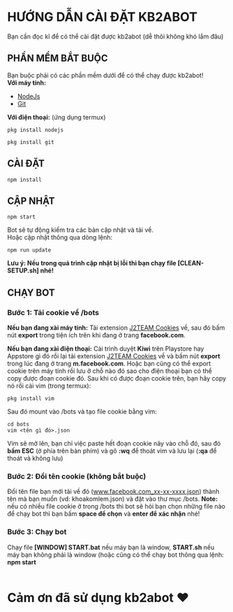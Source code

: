 # HƯỚNG DẪN CÀI ĐẶT KB2ABOT
Bạn cần đọc kĩ để có thể cài đặt được kb2abot (dễ thôi không khó lắm đâu)
## PHẦN MỀM BẮT BUỘC
Bạn buộc phải có các phần mềm dưới để có thể chạy được kb2abot!<br>
**Với máy tính:**
* [NodeJs](https://nodejs.org/en/)
* [Git](https://git-scm.com/downloads)

**Với điện thoại:**  (ứng dụng termux)
```
pkg install nodejs
```
```
pkg install git
```
## CÀI ĐẶT
```
npm install
```

## CẬP NHẬT
```
npm start
```
Bot sẽ tự động kiểm tra các bản cập nhật và tải về.
<br>
Hoặc cập nhật thông qua dòng lệnh:
```
npm run update
```
**Lưu ý: Nếu trong quá trình cập nhật bị lỗi thì bạn chạy file [CLEAN-SETUP.sh] nhé!**
## CHẠY BOT

### Bước 1: Tải cookie về /bots
**Nếu bạn đang xài máy tính:**
Tải extension [J2TEAM Cookies](https://chrome.google.com/webstore/detail/j2team-cookies/okpidcojinmlaakglciglbpcpajaibco) về, sau đó bấm nút **export** trong tiện ích trên khi đang ở trang **facebook.com**.

**Nếu bạn đang xài điện thoại:**
Cài trình duyệt **Kiwi** trên Playstore hay Appstore gì đó rồi lại tải extension [J2TEAM Cookies](https://chrome.google.com/webstore/detail/j2team-cookies/okpidcojinmlaakglciglbpcpajaibco) về và bấm nút **export** trong lúc  đang ở trang **m.facebook.com**. Hoặc bạn cũng có thể export cookie trên máy tính rồi lưu ở chỗ nào đó sao cho điện thoại bạn có thể copy được đoạn cookie đó.
Sau khi có được đoạn cookie trên, bạn hãy copy nó rồi cài vim (trong termux):
```
pkg install vim
```
Sau đó mount vào /bots và tạo file cookie bằng vim:
```
cd bots
vim <tên gì đó>.json
```
Vim sẽ mở lên, bạn chỉ việc paste hết đoạn cookie nãy vào chỗ đó, sau đó **bấm ESC** (ở phía trên bàn phím) và gõ **:wq** để thoát vim và lưu lại (**:qa** để thoát và không lưu)
### Bước 2: Đổi tên cookie (không bắt buộc)
Đổi tên file bạn mới tải về đó (www.facebook.com_xx-xx-xxxx.json) thành tên mà bạn muốn (vd: khoakomlem.json) và đặt vào thư mục /bots.
**Note:** nếu có nhiều file cookie ở trong /bots thì bot sẽ hỏi bạn chọn những file nào để chạy bot thì bạn bấm **space để chọn** và **enter để xác nhận** nhé!
### Bước 3: Chạy bot
Chạy file **[WINDOW] START.bat** nếu máy bạn là window, **START.sh** nếu máy bạn không phải là window (hoặc cũng có thể chạy bot thông qua lệnh: **npm start**
<br><br>
# Cảm ơn đã sử dụng kb2abot ♥
